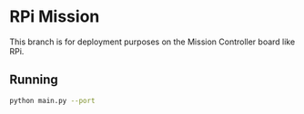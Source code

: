 # RPi Mission

This branch is for deployment purposes on the Mission Controller board like RPi.


## Running

```bash
python main.py --port 
```
